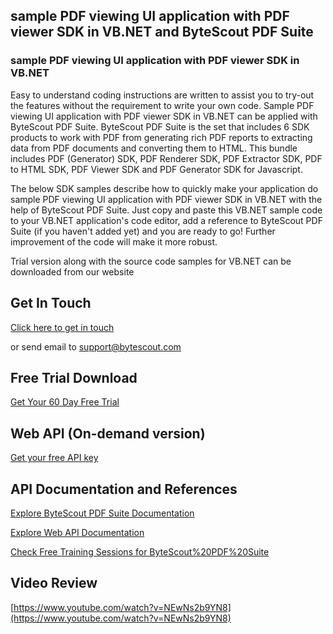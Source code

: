 ## sample PDF viewing UI application with PDF viewer SDK in VB.NET and ByteScout PDF Suite

### sample PDF viewing UI application with PDF viewer SDK in VB.NET

Easy to understand coding instructions are written to assist you to try-out the features without the requirement to write your own code. Sample PDF viewing UI application with PDF viewer SDK in VB.NET can be applied with ByteScout PDF Suite. ByteScout PDF Suite is the set that includes 6 SDK products to work with PDF from generating rich PDF reports to extracting data from PDF documents and converting them to HTML. This bundle includes PDF (Generator) SDK, PDF Renderer SDK, PDF Extractor SDK, PDF to HTML SDK, PDF Viewer SDK and PDF Generator SDK for Javascript.

The below SDK samples describe how to quickly make your application do sample PDF viewing UI application with PDF viewer SDK in VB.NET with the help of ByteScout PDF Suite.  Just copy and paste this VB.NET sample code to your VB.NET application's code editor, add a reference to ByteScout PDF Suite (if you haven't added yet) and you are ready to go! Further improvement of the code will make it more robust.

Trial version along with the source code samples for VB.NET can be downloaded from our website

## Get In Touch

[Click here to get in touch](https://bytescout.zendesk.com/hc/en-us/requests/new?subject=ByteScout%20PDF%20Suite%20Question)

or send email to [support@bytescout.com](mailto:support@bytescout.com?subject=ByteScout%20PDF%20Suite%20Question) 

## Free Trial Download

[Get Your 60 Day Free Trial](https://bytescout.com/download/web-installer?utm_source=github-readme)

## Web API (On-demand version)

[Get your free API key](https://pdf.co/documentation/api?utm_source=github-readme)

## API Documentation and References

[Explore ByteScout PDF Suite Documentation](https://bytescout.com/documentation/index.html?utm_source=github-readme)

[Explore Web API Documentation](https://pdf.co/documentation/api?utm_source=github-readme)

[Check Free Training Sessions for ByteScout%20PDF%20Suite](https://academy.bytescout.com/)

## Video Review

[https://www.youtube.com/watch?v=NEwNs2b9YN8](https://www.youtube.com/watch?v=NEwNs2b9YN8)
